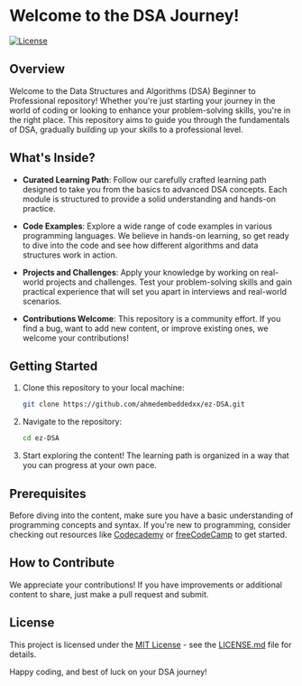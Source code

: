 # Welcome to the DSA Journey!

[![License](https://img.shields.io/badge/License-MIT-blue.svg)](https://github.com/ahmedembeddedxx/ez-DSA/blob/main/LICENSE)

## Overview

Welcome to the Data Structures and Algorithms (DSA) Beginner to Professional repository! Whether you're just starting your journey in the world of coding or looking to enhance your problem-solving skills, you're in the right place. This repository aims to guide you through the fundamentals of DSA, gradually building up your skills to a professional level.

## What's Inside?

- **Curated Learning Path**: Follow our carefully crafted learning path designed to take you from the basics to advanced DSA concepts. Each module is structured to provide a solid understanding and hands-on practice.

- **Code Examples**: Explore a wide range of code examples in various programming languages. We believe in hands-on learning, so get ready to dive into the code and see how different algorithms and data structures work in action.

- **Projects and Challenges**: Apply your knowledge by working on real-world projects and challenges. Test your problem-solving skills and gain practical experience that will set you apart in interviews and real-world scenarios.

- **Contributions Welcome**: This repository is a community effort. If you find a bug, want to add new content, or improve existing ones, we welcome your contributions!
## Getting Started

1. Clone this repository to your local machine:
    ```bash
    git clone https://github.com/ahmedembeddedxx/ez-DSA.git
    ```

2. Navigate to the repository:
    ```bash
    cd ez-DSA
    ```

3. Start exploring the content! The learning path is organized in a way that you can progress at your own pace.

## Prerequisites

Before diving into the content, make sure you have a basic understanding of programming concepts and syntax. If you're new to programming, consider checking out resources like [Codecademy](https://www.codecademy.com/) or [freeCodeCamp](https://www.freecodecamp.org/) to get started.

## How to Contribute

We appreciate your contributions! If you have improvements or additional content to share, just make a pull request and submit.

## License

This project is licensed under the [MIT License](LICENSE.md) - see the [LICENSE.md](LICENSE.md) file for details.

Happy coding, and best of luck on your DSA journey!
